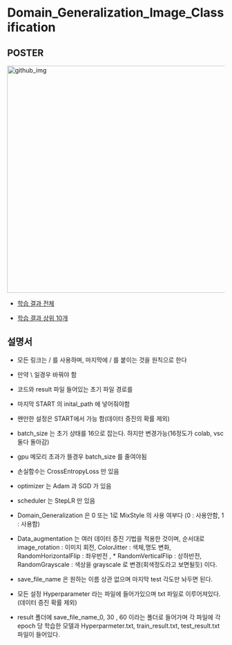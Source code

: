# Domain_Generalization_Image_Classification

## POSTER


<img width="526" alt="github_img" src="https://github.com/python-programmer1512/Domain_Generalization_Image_Classification/assets/68761453/8c795bda-0168-4026-b70d-d23d7d0dc53d">


* [학습 결과 전체](https://github.com/python-programmer1512/Domain_Generalization_Image_Classification/blob/main/result/README.md)

* [학습 결과 상위 10개](https://github.com/python-programmer1512/Domain_Generalization_Image_Classification/blob/main/result/result_non_sort.md)



## 설명서
* 모든 링크는 / 를 사용하며, 마지막에 / 를 붙이는 것을 원칙으로 한다
* 만약 \ 일경우 바꿔야 함


* 코드와 result 파일 들어있는 초기 파일 경로를
* 마지막 START 의 inital_path 에 넣어줘야함

* 왠만한 설정은 START에서 가능 함(데이터 증진의 확률 제외)

* batch_size 는 초기 상태를 16으로 잡는다. 하지만 변경가능(16정도가 colab, vsc 둘다 돌아감)
* gpu 메모리 초과가 뜰경우 batch_size 를 줄여야됨

* 손실함수는 CrossEntropyLoss 만 있음
* optimizer 는 Adam 과 SGD 가 있음
* scheduler 는 StepLR 만 있음
* Domain_Generalization 은 0 또는 1로 MixStyle 의 사용 여부다 (0 : 사용안함, 1 : 사용함)
* Data_augmentation 는 여러 데이터 증진 기법을 적용한 것이며, 순서대로 image_rotation : 이미지 회전, ColorJitter : 색체,명도 변화, RandomHorizontalFlip : 좌우반전 , * RandomVerticalFlip : 상하반전, RandomGrayscale : 색상을 grayscale 로 변경(회색정도라고 보면될듯) 이다.

* save_file_name 은 원하는 이름 상관 없으며 마지막 test 각도만 놔두면 된다.

* 모든 설정 Hyperparameter 라는 파일에 들어가있으며 txt 파일로 이루어져있다.(데이터 증진 확률 제외)
* result 폴더에 save_file_name_0, 30 , 60 이라는 폴더로 들어가며 각 파일에 각 epoch 당 학습한 모델과 Hyperparmeter.txt, train_result.txt, test_result.txt 파일이 들어있다.


